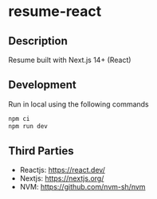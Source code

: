 # resume-react

## Description

Resume built with Next.js 14+ (React)

## Development

Run in local using the following commands

```sh
npm ci
npm run dev
```

## Third Parties

* Reactjs: <https://react.dev/>
* Nextjs: <https://nextjs.org/>
* NVM: <https://github.com/nvm-sh/nvm>

